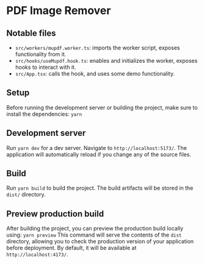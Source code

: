 # PDF Image Remover

## Notable files
- `src/workers/mupdf.worker.ts`: imports the worker script, exposes functionality from it.
- `src/hooks/useMupdf.hook.ts`: enables and initializes the worker, exposes hooks to interact with it.
- `src/App.tsx`: calls the hook, and uses some demo functionality.

## Setup

Before running the development server or building the project, make sure to install the dependencies:
`yarn`

## Development server

Run `yarn dev` for a dev server. Navigate to `http://localhost:5173/`. The application will automatically reload if you change any of the source files.

## Build

Run `yarn build` to build the project. The build artifacts will be stored in the `dist/` directory.

## Preview production build

After building the project, you can preview the production build locally using:  `yarn preview` 
This command will serve the contents of the `dist` directory, allowing you to check the production version of your application before deployment. By default, it will be available at `http://localhost:4173/`.
